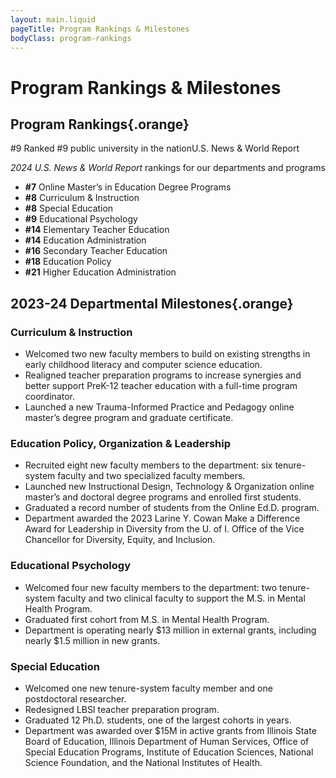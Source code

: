 ```yaml
---
layout: main.liquid
pageTitle: Program Rankings & Milestones
bodyClass: program-rankings
---
```

<ilw-content width="page" id="main-h1" class="main-h1-line program-ranking-stats">

# Program Rankings & Milestones

## Program Rankings{.orange}

<ilw-statistic size="x-large" class="orange float-right"><span slot="stat">#9</span> Ranked #9 public university in the nation<span slot="source">U.S. News & World Report</span></ilw-statistic>

*2024 U.S. News & World Report* rankings for our departments and programs

* **#7** Online Master’s in Education Degree Programs
* **#8** Curriculum & Instruction
* **#8** Special Education
* **#9** Educational Psychology
* **#14** Elementary Teacher Education
* **#14** Education Administration
* **#16** Secondary Teacher Education
* **#18** Education Policy
* **#21** Higher Education Administration

</ilw-content>

<ilw-content width="page">

## 2023-24 Departmental Milestones{.orange}

### Curriculum & Instruction

* Welcomed two new faculty members to build on existing strengths in early childhood literacy and computer science education.
* Realigned teacher preparation programs to increase synergies and better support PreK-12 teacher education with a full-time program coordinator.
* Launched a new Trauma-Informed Practice and Pedagogy online master’s degree program and graduate certificate.

### Education Policy, Organization & Leadership
* Recruited eight new faculty members to the department: six tenure-system faculty and two specialized faculty members.
* Launched new Instructional Design, Technology & Organization online master’s and doctoral degree programs and enrolled first students.
* Graduated a record number of students from the Online Ed.D. program.
* Department awarded the 2023 Larine Y. Cowan Make a Difference Award for Leadership in Diversity from the U. of I. Office of the Vice Chancellor for Diversity, Equity, and Inclusion.

### Educational Psychology
* Welcomed four new faculty members to the department: two tenure-system faculty and two clinical faculty to support the M.S. in Mental Health Program. 
* Graduated first cohort from M.S. in Mental Health Program.
* Department is operating nearly $13 million in external grants, including nearly $1.5 million in new grants.

### Special Education
* Welcomed one new tenure-system faculty member and one postdoctoral researcher.
* Redesigned LBSI teacher preparation program.
* Graduated 12 Ph.D. students, one of the largest cohorts in years.
* Department was awarded over $15M in active grants from Illinois State Board of Education, Illinois Department of Human Services, Office of Special Education Programs, Institute of Education Sciences, National Science Foundation, and the National Institutes of Health.

</ilw-content>